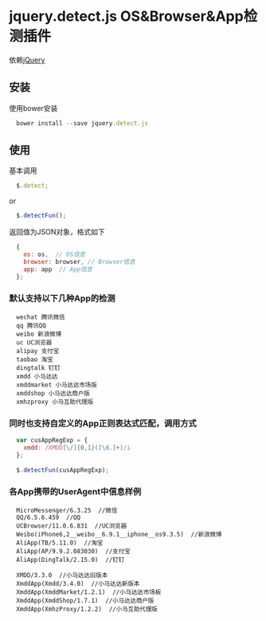 # jquery.detect.js OS&Browser&App检测插件

依赖[jQuery](http://jquery.com/)

## 安装
使用bower安装
```javascript
  bower install --save jquery.detect.js
```

## 使用
基本调用
```javascript
  $.detect;
```
or
```javascript
  $.detectFun();
```
返回值为JSON对象，格式如下
```javascript
  {
    os: os,  // OS信息
    browser: browser, // Browser信息
    app: app  // App信息
  };
```
### 默认支持以下几种App的检测
```text
  wechat 腾讯微信
  qq 腾讯QQ
  weibo 新浪微博
  uc UC浏览器
  alipay 支付宝
  taobao 淘宝
  dingtalk 钉钉
  xmdd 小马达达
  xmddmarket 小马达达市场版
  xmddshop 小马达达商户版
  xmhzproxy 小马互助代理版
```

### 同时也支持自定义的App正则表达式匹配，调用方式
```javascript
  var cusAppRegExp = {
    xmdd: /XMDD[\/]{0,1}([\d.]+)/i
  };
  
  $.detectFun(cusAppRegExp);
```


### 各App携带的UserAgent中信息样例
```text
  MicroMessenger/6.3.25  //微信
  QQ/6.5.6.459  //QQ
  UCBrowser/11.0.6.831  //UC浏览器
  Weibo(iPhone6,2__weibo__6.9.1__iphone__os9.3.5)  //新浪微博
  AliApp(TB/5.11.0)  //淘宝
  AliApp(AP/9.9.2.083030)  //支付宝
  AliApp(DingTalk/2.15.0)  //钉钉
  
  XMDD/3.3.0  //小马达达旧版本
  XmddApp(Xmdd/3.4.0)  //小马达达新版本
  XmddApp(XmddMarket/1.2.1)  //小马达达市场板
  XmddApp(XmddShop/1.7.1)  //小马达达商户版
  XmddApp(XmhzProxy/1.2.2)  //小马互助代理版
```
